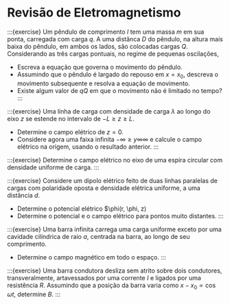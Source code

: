 # Revisão de Eletromagnetismo

:::{exercise}
Um pêndulo de comprimento $l$ tem uma massa $m$ em sua ponta, carregada com carga $q$. A uma distânca $D$ do pêndulo, na altura mais baixa do pêndulo, em ambos os lados, são colocadas cargas $Q$. Considerando as três cargas pontuais, no regime de pequenas oscilações,

- Escreva a equação que governa o movimento do pêndulo.
- Assumindo que o pêndulo é largado do repouso em $x=x_0$, descreva o movimento subsequente e resolva a equação de movimento.
- Existe algum valor de $qQ$ em que o movimento não é limitado no tempo?
:::

:::{exercise}
Uma linha de carga com densidade de carga $\lambda$ ao longo do eixo $z$ se estende no intervalo de $-L \ge z\ge L$.

- Determine o campo elétrico de $z=0$.
- Considere agora uma faixa infinita $-\infty \ge y \infty \infty$ e calcule o campo elétrico na origem, usando o resultado anterior.
:::

:::{exercise}
Determine o campo elétrico no eixo de uma espira circular com densidade uniforme de carga.
:::

:::{exercise}
Considere um dipolo elétrico feito de duas linhas paralelas de cargas com polaridade oposta e densidade elétrica uniforme, a uma distância $d$.

- Determine o potencial elétrico $\phi(r, \phi, z)
- Determine o potencial e o campo elétrico para pontos muito distantes.
:::

:::{exercise}
Uma barra infinita carrega uma carga uniforme exceto por uma cavidade cilíndrica de raio $a$, centrada na barra, ao longo de seu comprimento.

- Determine o campo magnético em todo o espaço.
:::

:::{exercise}
Uma barra condutora desliza sem atrito sobre dois condutores, transveralmente, artavessados por uma corrente $I$ e ligados por uma resistência $R$. Assumindo que a posição da barra varia como $x-x_0 \propto \cos\omega t$, determine $B$.
:::

<!-- 
# Revisão de Eletromagnetismo — Soluções

## Exercício 1 — Pêndulo carregado com duas cargas laterais (pequenas oscilações)

:::{solution}
**Hipóteses.** Pêndulo de massa $$m$$ e carga $$q$$ preso por fio inextensível de comprimento $$l$$. Duas cargas fixas $$Q$$ colocadas simetricamente nas posições $$x=\pm D$$ ao nível da posição de equilíbrio (plano horizontal), com $$D>0$$. Ângulo do pêndulo medido por $$\theta$$ com a vertical. Pequenas oscilações: $$\theta\ll1$$. Força elétrica entre cargas puntiformes usa $$k=1/(4\pi\varepsilon_0)$$.

**(a) Equação do movimento (linearizada).**

Deslocamento horizontal do pêndulo $$x \simeq l\theta$$. Para pequenos $$\theta$$ a componente horizontal da força elétrica $$F_x$$ sobre $$q$$, pela soma das contribuições das duas cargas $$Q$$, lineariza-se como

$$
F_x(\theta) \approx \frac{2k q Q\, l}{D^3}\,\theta.
$$

Torque total (positivo para aumentar $$\theta$$):

$$
\tau = - m g l \theta + l\,F_x(\theta).
$$

Momento de inércia do pêndulo (massa concentrada na ponta): $$I=m l^2$$. Logo a equação angular:

$$
m l^2 \ddot\theta = - m g l \theta + l\left(\frac{2k q Q\, l}{D^3}\theta\right).
$$

Dividindo por $$m l^2$$:

$$
\boxed{\ddot\theta + \omega^2 \theta = 0,\qquad
\omega^2=\frac{g}{l} - \frac{2k\,qQ}{m D^3}.}
$$

**(b) Solução com condição inicial $$\theta(0)=\theta_0,\ \dot\theta(0)=0$$.**

- Se $$\omega^2>0$$ (estável):

$$
\theta(t)=\theta_0\cos(\omega t),\quad \omega=\sqrt{\dfrac{g}{l}-\dfrac{2kqQ}{mD^3}}.
$$

- Se $$\omega^2=0$$ (caso crítico): $$\theta(t)=\theta_0$$ (constante, com $$\dot\theta(0)=0$$).

- Se $$\omega^2<0$$ (instabilidade): escrevendo $$\omega^2=-\gamma^2$$,

$$
\theta(t)=\theta_0\cosh(\gamma t),
$$
crescimento exponencial (movimento não limitado).

**(c) Condição para movimento não limitado.**  
O regime instável surge se $$\omega^2\le 0$$, i.e.
$$
\boxed{qQ \ge \frac{m g D^3}{2k l}.}
$$

Isto define um limiar entre estabilidade linear e instabilidade: para $$qQ$$ com sinal que reduz $$\omega^2$$ e magnitude superior ao valor acima, pequenas perturbações crescem sem limite (pelo modelo linearizado).
:::

---

## Exercício 2 — Linha de carga (segmento) e faixa infinita

:::{solution}
**Interpretação e hipóteses.** Linha de carga com densidade linear $$\lambda$$ situada ao longo do eixo $$z$$, mas limitada ao segmento $$z\in[-L,L]$$. Queremos (i) o campo elétrico no plano $$z=0$$ a uma distância radial $$\rho$$ do eixo (ponto $$P=(\rho,0,0)$$); e (ii) usar esse resultado para obter o campo de uma faixa construída estendendo essa linha em $$y$$ até $$-\infty<y<\infty$$ (strip infinito em $$y$$) e avaliar o campo no ponto de origem.

### (i) Campo devido ao segmento de linha $$[-L,L]$$ no ponto $$P=(\rho,0,0)$$

Elemento de carga: $$dq=\lambda\,dz'$$ localizado em $$(0,0,z')$$. A distância ao ponto $$P$$ é
$$
r=\sqrt{\rho^2+z'^2},
$$
e a contribuição radial (componente perpendicular ao eixo) ao campo é
$$
dE_\rho = k\frac{dq}{r^2}\cos\alpha
= k\frac{\lambda\,dz'}{\rho^2+z'^2}\cdot\frac{\rho}{\sqrt{\rho^2+z'^2}}
= k\lambda\,\frac{\rho\,dz'}{(\rho^2+z'^2)^{3/2}}.
$$

Integramos $$z'\in[-L,L]$$:

$$
\begin{aligned}
E_\rho(\rho)
&= k\lambda\,\rho\int_{-L}^{L}\frac{dz'}{(\rho^2+z'^2)^{3/2}}
= 2k\lambda\,\rho\int_{0}^{L}\frac{dz'}{(\rho^2+z'^2)^{3/2}}\$$6pt]
&=2k\lambda\left[\frac{z'}{\rho^2\sqrt{\rho^2+z'^2}}\right]_{0}^{L}
= \frac{2k\lambda L}{\rho\sqrt{\rho^2+L^2}}.
\end{aligned}
$$

Substituindo $$k=1/(4\pi\varepsilon_0)$$:

$$
\boxed{E_\rho(\rho)=\frac{\lambda}{2\pi\varepsilon_0}\,\frac{L}{\rho\sqrt{\rho^2+L^2}}.}
$$

**Limites de interesse.**

- $$L\to\infty$$ (linha infinita): $$E_\rho(\rho)\to \dfrac{\lambda}{2\pi\varepsilon_0\,\rho}$$ (campo clássico da linha infinita).
- $$\rho\to\infty$$: $$E_\rho\sim \dfrac{2k\lambda L}{\rho^2}$$ (decai como $$1/\rho^2$$ para distância grande comparada a $$L$$).

---

### (ii) Faixa infinita em $$y$$ — integral explícita e limite do plano

**Construção.** Formamos uma faixa infinita em $$y$$ tomando, para cada $$y\in(-\infty,\infty)$$, uma linha idêntica ao segmento $$[-L,L]$$ localizada em $$(x=\rho_0,y,z)$$. Para obter o campo no ponto de origem $$O$$ (aqui assumimos a faixa deslocada de modo que o ponto de observação fique a uma distância $$\rho_0$$ em $$x$$ do conjunto das linhas — se a faixa atravessa a origem a simetria muda; escolhi a configuração usual: a faixa está em $$x=\rho_0$$, cobrindo $$y\in\mathbb R$$ e $$z\in[-L,L]$$, e queremos $$E$$ no $$O=(0,0,0)$$). Cada linha em $$y$$ está a uma distância lateral $$\rho(y)=\sqrt{\rho_0^2+y^2}$$ do ponto $$O$$, e contribui com o resultado do item (i) substituindo $$\rho\to \rho(y)$$. Se a densidade superficial da faixa for $$\sigma$$ (carga por unidade área), relacionamos $$\sigma$$ com $$\lambda$$ por $$\lambda=\sigma\,dy$$ por elemento de largura $$dy$$.

Campo total em $$O$$ (direção $$+\hat x$$ se as linhas estão em $$x>0$$):

$$
E_x
= \int_{-\infty}^{\infty} \frac{2k\lambda L}{\rho(y)\sqrt{\rho(y)^2+L^2}} \; \frac{\rho_0}{\rho(y)} \; dy,
$$
onde extraí a componente na direção do eixo $$x$$: para uma linha localizada em $$(x=\rho_0,y,*)$$ a direção radial ao ponto $$O$$ tem componente $$ \rho_0/\rho(y)$$ em $$x$$.

Substituindo $$\rho(y)=\sqrt{\rho_0^2+y^2}$$ e $$\lambda=\sigma\,dy$$ (elemento), rewrite integral contínua:

$$
E_x
= 2k L \sigma \int_{-\infty}^{\infty}
\frac{\rho_0}{\rho(y)^2\sqrt{\rho(y)^2+L^2}}\, dy
= 2k L \sigma \int_{-\infty}^{\infty}
\frac{\rho_0}{(\rho_0^2+y^2)\sqrt{\rho_0^2+y^2+L^2}}\, dy.
$$

Essa integral pode ser resolvida por substituição trigonométrica; deixando $$y=\rho_0 \tan t$$ (ou por substituição hiperbólica) obtemos uma forma fechada. Aqui vou apresentar a avaliação:

Defina $$y=\rho_0\tan t$$, $$dy=\rho_0\sec^2 t\,dt$$, e $$\rho(y)^2=\rho_0^2\sec^2 t$$. Então

$$
\begin{aligned}
E_x
&=2k L \sigma \int_{-\pi/2}^{\pi/2}
\frac{\rho_0}{\rho_0^2\sec^2 t\sqrt{\rho_0^2\sec^2 t + L^2}}
\cdot \rho_0\sec^2 t\, dt\\
&=2k L \sigma \int_{-\pi/2}^{\pi/2}
\frac{dt}{\sqrt{\rho_0^2\sec^2 t + L^2}}\\
&=2k L \sigma \int_{-\pi/2}^{\pi/2}
\frac{dt}{\sqrt{L^2+\rho_0^2\sec^2 t}}.
\end{aligned}
$$

Esta integral admite expressão em termos de funções elípticas para gerais $$L,\rho_0$$; contudo, nos limites físicos interessantes simplifica:

- **Faixa larga** $$L\to\infty$$: então $$\sqrt{L^2+\rho_0^2\sec^2 t}\sim L$$ e a integral tende a $$\pi/L$$, resultando em $$E_x\to 2kL\sigma\cdot(\pi/L)=2k\pi\sigma=\sigma/(2\varepsilon_0)$$. Ou seja, no limite de $$L\to\infty$$ (faixa infinitamente larga em $$z$$) e faixa infinita em $$y$$, recuperamos o campo do **plano infinito** carregado:

$$
\boxed{E=\frac{\sigma}{2\varepsilon_0},}
$$
apontando para longe do plano (se $$\sigma>0$$). Este é o resultado clássico: a superposição das linhas produz o campo constante do plano.

- Para $$L$$ e $$\rho_0$$ arbitrários, o integral anterior é a expressão correta e pode ser avaliado numericamente ou expresso por funções elípticas.  

**Resumo:** o campo do segmento é dado por uma integral elementar que resulta na fórmula fechada
$$
E_\rho(\rho)=\frac{2k\lambda L}{\rho\sqrt{\rho^2+L^2}}.
$$
Ao estender em $$y$$ e integrar, obtemos a integral explicita acima; no limite $$L\to\infty$$ e extensão em $$y\to\infty$$ recuperamos $$E=\sigma/(2\varepsilon_0)$$ (campo do plano infinito).
:::

---

## Exercício 3 — Campo elétrico no eixo de uma espira carregada

:::{solution}
**Dados.** Espira circular de raio $$a$$, carga total $$Q$$ distribuída uniformemente ao longo do fio (densidade linear $$\lambda = Q/(2\pi a)$$). Ponto $$P$$ no eixo perpendicular ao plano da espira, a distância $$z$$ do centro (origem).

**Solução.** Simetria implica que só a componente $$E_z$$ é não nula; componente radial cancela. Tomando elemento $$dq=\lambda a d\phi$$ em ângulo $$\phi$$, a distância ao ponto $$P$$ é $$r=\sqrt{a^2+z^2}$$ e a componente axial do campo é

$$
dE_z = \frac{1}{4\pi\varepsilon_0}\frac{dq}{r^2}\cos\alpha
= \frac{1}{4\pi\varepsilon_0}\frac{\lambda a\,d\phi}{a^2+z^2}\cdot\frac{z}{\sqrt{a^2+z^2}}.
$$

Integrando $$\phi\in[0,2\pi)$$:

$$
E_z(z)=\frac{1}{4\pi\varepsilon_0}\frac{\lambda a \, (2\pi) \, z}{(a^2+z^2)^{3/2}}
= \frac{1}{4\pi\varepsilon_0}\frac{Q z}{(a^2+z^2)^{3/2}}.
$$

Portanto

$$
\boxed{ \mathbf E(z) = \frac{Q z}{4\pi\varepsilon_0 (a^2+z^2)^{3/2}}\ \hat z. }
$$
:::

---

## Exercício 4 — Dipolo feito de duas linhas paralelas de cargas opostas (densidade $$\pm\lambda$$, separação $$d$$)

:::{solution}
**Configuração.** Linhas infinitas, paralelas ao eixo $$z$$, localizadas em $$x=\pm d/2$$, $$y=0$$. Densidades $$\lambda$$ (em $$x=+d/2$$) e $$-\lambda$$ (em $$x=-d/2$$). Problema efetivamente 2D (independência em $$z$$).

**(a) Potencial $$\phi(x,y)$$.** Potencial de uma linha infinita com densidade $$\lambda$$ em posição $$\mathbf r_0$$ é (escolhendo constante apropriada)

$$
\phi(\mathbf r)=\frac{\lambda}{2\pi\varepsilon_0}\ln\frac{1}{|\mathbf r-\mathbf r_0|}.
$$

Superpondo duas linhas com densidades opostas:

$$
\boxed{
\phi(x,y) = \frac{\lambda}{4\pi\varepsilon_0}\ln\!\frac{(x+d/2)^2+y^2}{(x-d/2)^2+y^2}.
}
$$

**(b) Potencial e campo para $$r\gg d$$.** Em coordenadas polares $$(r,\varphi)$$ centradas no meio das linhas, para $$r\gg d$$ expandimos:

$$
\phi(r,\varphi)\approx \frac{\lambda d}{2\pi\varepsilon_0}\,\frac{\cos\varphi}{r} + O\!\Big(\frac{d^3}{r^3}\Big).
$$

Então o potencial decai como $$1/r$$ (comportamento dipolar em 2D); o campo elétrico $$\mathbf E = -\nabla\phi$$ tem magnitude $$\sim (\lambda d)/(2\pi\varepsilon_0 r^2)$$ dirigida como um dipolo com orientação ao longo do eixo $$x$$.
:::

---

## Exercício 5 — Barra infinita com corrente uniforme exceto por cavidade cilíndrica *deslocada* (não coaxial)

:::{solution}
**Interpretação (hipótese).** Temos um cilindro infinito (eixo $$z$$) de condutor que transporta corrente total $$I$$ distribuída uniformemente em sua seção transversal, exceto por uma cavidade cilíndrica de raio $$a$$ cujo eixo é paralelo ao eixo do cilindro mas deslocado (vetor deslocamento $$\mathbf d$$ no plano transversal). Desejamos o campo magnético $$\mathbf B(\mathbf r)$$ em todo o espaço (regiões dentro da cavidade, no corpo do condutor e fora do condutor).

**Estratégia (método da superposição).** Considere:

- Um cilindro sólido cheio (centro original) com densidade de corrente volumétrica $$\mathbf J$$ (constante, ao longo de $$+\hat z$$). Esse sólido teria corrente total $$I$$ e produz campo conhecido.
- Subtrair um cilindro (o que corresponde à cavidade) com densidade de corrente volumétrica $$\mathbf J$$ (mesma magnitude, mas assumimos que na cavidade não existe corrente, então subtrai-se a contribuição do cilindro com densidade igual e sinal oposto — equivalentemente somamos um cilindro com densidade $$-\mathbf J$$ centrado na posição da cavidade).

A superposição produz o campo do corpo com cavidade: $$\mathbf B = \mathbf B_{\text{full}} + \mathbf B_{\text{missing}}$$, onde $$\mathbf B_{\text{missing}}$$ é o campo do cilindro de raio $$a$$ com densidade $$-\mathbf J$$ e centro deslocado por $$\mathbf d$$.

**Campo do cilindro sólido uniforme (fórmula conhecida).** Para um cilindro infinito com densidade constante $$\mathbf J=J\hat z$$:

- No interior do cilindro (distância radial $$r$$ ao centro original, $$r<R$$):
  $$
  \mathbf B_{\text{full}}(\mathbf r)=\frac{\mu_0 J}{2}\,(\hat z\times \mathbf r),
  $$
  ou em componentes polares $$B_\varphi=\dfrac{\mu_0 J r}{2}$$.
- No exterior ($$r\ge R$$):
  $$
  \mathbf B_{\text{full}}(\mathbf r)=\frac{\mu_0 I}{2\pi r}\,\hat\varphi
  =\frac{\mu_0 J \pi R^2}{2\pi r}\,\hat\varphi
  =\frac{\mu_0 J R^2}{2 r}\,\hat\varphi,
  $$
  que em forma vetorial pode ser escrita como $$\dfrac{\mu_0 J R^2}{2 r^2}\,(\hat z\times\mathbf r)$$.

**Campo do cilindro 'missing' (com centro $$\mathbf r_0=\mathbf d$$ e densidade $$-J$$).**

- Para um ponto $$\mathbf r$$ tal que $$|\mathbf r-\mathbf r_0| < a$$ (dentro do cilindro faltante), usamos a fórmula de campo interior (com densidade $$-J$$):
  $$
  \mathbf B_{\text{missing}}(\mathbf r)
  = -\frac{\mu_0 J}{2}\, \hat z \times (\mathbf r - \mathbf r_0).
  $$
- Para $$|\mathbf r-\mathbf r_0| \ge a$$ (fora do cilindro faltante), o campo do cilindro faltante equivale ao campo de uma linha de corrente total $$I_{\text{missing}} = J\pi a^2$$ localizada em $$\mathbf r_0$$:
  $$
  \mathbf B_{\text{missing}}(\mathbf r)
  = -\frac{\mu_0 J a^2}{2|\mathbf r-\mathbf r_0|^2}\,\hat z\times(\mathbf r-\mathbf r_0).
  $$
  (isto porque para o cilindro preenchido de raio $$a$$ e densidade $$J$$, o campo fora é $$\mu_0 J a^2/(2s)\,\hat\varphi_s$$, e escrevemos isso em forma vetorial.)

**Superposição: campo total $$\mathbf B(\mathbf r)$$.** Para qualquer ponto $$\mathbf r$$ no plano transversal:

$$
\boxed{
\mathbf B(\mathbf r) = \frac{\mu_0 J}{2}\,\hat z\times\mathbf r
\;+\;
\mathbf B_{\text{missing}}(\mathbf r),
}
$$
com $$\mathbf B_{\text{missing}}$$ dada por uma das fórmulas acima, dependendo se $$|\mathbf r-\mathbf r_0|$$ é $$<a$$ ou $$\ge a$$.

**Conclusões importantes e casos especiais**

- **Dentro da cavidade** ($$|\mathbf r-\mathbf r_0|<a$$): as duas contribuições lineares em $$\mathbf r$$ de fato se simplificam e o campo resultante é **uniforme**:

  $$
  \begin{aligned}
  \mathbf B(\mathbf r)
  &= \frac{\mu_0 J}{2}\,\hat z\times\mathbf r
     \;-\;\frac{\mu_0 J}{2}\,\hat z\times(\mathbf r-\mathbf r_0)\$$4pt]
  &= \frac{\mu_0 J}{2}\,\hat z\times\mathbf r_0,
  \end{aligned}
  $$

  isto é, uma **campo magnético uniforme** dentro da cavidade, com intensidade proporcional ao deslocamento $$\mathbf r_0$$ da cavidade em relação ao centro do cilindro cheio. (Resultado clássico: cavidade deslocada dentro de condutor com corrente produz campo uniforme na cavidade.)

- **Dentro do condutor, fora da cavidade** ($$|\mathbf r|<R$$ e $$|\mathbf r-\mathbf r_0|\ge a$$): aplica-se a superposição usando interior para o cilindro cheio e exterior para o cilindro faltante, obtendo uma expressão em termos de $$\hat z\times\mathbf r$$ e $$\hat z\times(\mathbf r-\mathbf r_0)$$ com coeficientes apropriados (ver fórmulas acima).

- **Fora do condutor** ($$|\mathbf r|>R$$): a corrente total encerrada é $$I$$, portanto longe do conjunto obtemos o campo de uma linha de corrente total $$I$$ centrada no centro do cilindro: $$\mathbf B=\dfrac{\mu_0 I}{2\pi r}\hat\varphi$$. A presença da cavidade deslocada altera o campo localmente, mas a corrente total não muda, então a expressão assintótica permanece a mesma.

**Observação prática.** As fórmulas acima são compactas e práticas: para cálculo numérico, avalie $$\mathbf B_{\text{missing}}$$ usando a expressão interna (linear) quando $$|\mathbf r-\mathbf r_0|<a$$ e a expressão externa (decai $$ \propto 1/|\mathbf r-\mathbf r_0|$$) caso contrário.
:::

---

## Exercício 6 — Barra condutora deslizando (motional EMF) — EMF e corrente fixa

:::{solution}
**Interpretações e hipóteses.** Barra condutora de comprimento $$L$$ desliza sem atrito sobre trilhos formando um circuito, em campo magnético uniforme $$\mathbf B=\!B\hat z$$ perpendicular ao plano do circuito (ou orientado de forma que a força sobre a barra seja tangencial ao deslocamento). Resistência total do circuito $$R$$. Supomos que a barra descreve um movimento prescrito $$x(t)=x_0\cos(\omega t)$$. Adotamos o regime **motional EMF** — a fem induzida é $$\mathcal E = -\dot\Phi$$. A corrente resultante é $$I(t)=\mathcal E(t)/R$$. O enunciado pede para determinar $$B$$ assumindo **corrente fixa conhecida** (ou relacionar $$B$$ a $$I$$).

**Fórmulas básicas.** Área varrida pelo circuito dependente de $$x(t)$$ é $$A(t)=L\,x(t)$$ (se $$L$$ é comprimento da barra e $$x$$ distância entre a barra e a referência). Fluxo magnético $$\Phi=B\,A(t)=B L x(t)$$.

Fem induzida:

$$
\mathcal E = -\dot\Phi = -B L \dot x(t).
$$

Corrente induzida (lei de Ohm):

$$
I(t)=\frac{\mathcal E}{R} = -\frac{B L}{R}\,\dot x(t).
$$

**Se a corrente imposta for $$I(t)=I_0\sin(\omega t)$$** (por exemplo), e o movimento $$x(t)=x_0\cos(\omega t)$$, então $$\dot x(t)=-x_0\omega\sin(\omega t)$$ e as dependências temporais coincidem (sinal apropriado). Igualando amplitudes:

$$
I_0 = \frac{B L}{R}\, x_0\omega
\quad\Longrightarrow\quad
\boxed{B = \frac{R I_0}{L x_0 \omega}.}
$$

Isto fornece o campo $$B$$ necessário para que o movimento $$x(t)=x_0\cos\omega t$$ gere a corrente $$I_0\sin\omega t$$ via motional EMF.

**Força magnética sobre a barra (amortecimento).** A corrente induzida gera força magnética sobre a barra de módulo

$$
F_B = I L B = -\frac{B^2 L^2}{R}\,\dot x(t),
$$

que é proporcional a $$\dot x$$ (força dissipativa amortecedora). Incluindo massa $$M$$ e (se houver) força restauradora $$ -K(x-x_{\rm eq})$$, a equação do movimento é

$$
M\ddot x + \frac{B^2 L^2}{R}\dot x + K(x-x_{\rm eq})=0.
$$

Sem força externa periódica essa equação descreve um oscilador amortecido (amplitude decrescente). Se desejamos uma oscilação permanente $$x(t)=x_0\cos\omega t$$ com corrente fixa, então é necessário que haja uma fonte que mantenha a corrente (ou uma fonte externa que compense a perda).
::: -->
